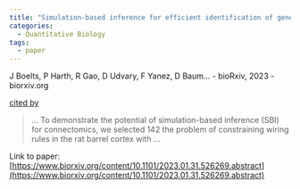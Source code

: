 ```yaml
---
title: "Simulation-based inference for efficient identification of generative models in connectomics"
categories:
  - Quantitative Biology
tags:
  - paper
---
```

J Boelts, P Harth, R Gao, D Udvary, F Yanez, D Baum… - bioRxiv, 2023 - biorxiv.org

[cited by](None) 

>… To demonstrate the potential of simulation-based inference (SBI) for connectomics, we selected 142 the problem of constraining wiring rules in the rat barrel cortex with …

Link to paper: [https://www.biorxiv.org/content/10.1101/2023.01.31.526269.abstract](https://www.biorxiv.org/content/10.1101/2023.01.31.526269.abstract)
